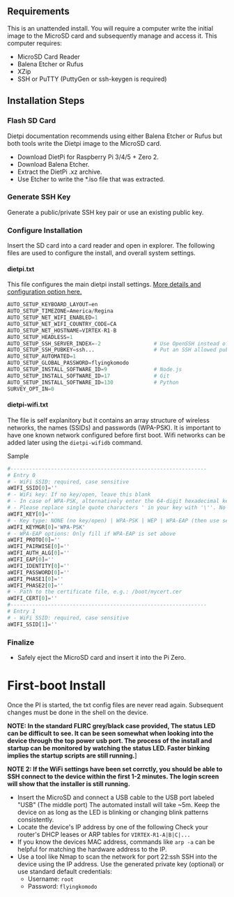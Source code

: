 ## Requirements 
This is an unattended install. You will require a computer write the initial image to the MicroSD card and subsequently manage and access it. This computer requires:
- MicroSD Card Reader
- Balena Etcher or Rufus
- XZip
- SSH or PuTTY (PuttyGen or ssh-keygen is required)

## Installation Steps

###  Flash SD Card
Dietpi documentation recommends using either Balena Etcher or Rufus but both tools write the Dietpi image to the MicroSD card.
- Download DietPi for Raspberry Pi 3/4/5 + Zero 2.
- Download Balena Etcher.
- Extract the DietPi .xz  archive.
- Use Etcher to write the *.iso file that was extracted.

### Generate SSH Key
Generate a public/private SSH key pair or use an existing public key.

### Configure Installation
Insert the SD card into a card reader and open in explorer. The following files are used to configure the install, and overall system settings.

#### dietpi.txt
This file configures the main dietpi install settings. [More details and configuration option here.](https://dietpi.com/docs/usage/#network-configuration)
```python
AUTO_SETUP_KEYBOARD_LAYOUT=en
AUTO_SETUP_TIMEZONE=America/Regina
AUTO_SETUP_NET_WIFI_ENABLED=1 
AUTO_SETUP_NET_WIFI_COUNTRY_CODE=CA
AUTO_SETUP_NET_HOSTNAME=VIRTEX-R1-B
AUTO_SETUP_HEADLESS=1 
AUTO_SETUP_SSH_SERVER_INDEX=-2                 # Use OpenSSH instead of the default Dopbear
AUTO_SETUP_SSH_PUBKEY=ssh...                   # Put an SSH allowed public key here 
AUTO_SETUP_AUTOMATED=1 
AUTO_SETUP_GLOBAL_PASSWORD=flyingkomodo
AUTO_SETUP_INSTALL_SOFTWARE_ID=9               # Node.js
AUTO_SETUP_INSTALL_SOFTWARE_ID=17              # Git
AUTO_SETUP_INSTALL_SOFTWARE_ID=130             # Python
SURVEY_OPT_IN=0    
```
#### dietpi-wifi.txt
The file is self explanitory but it contains an array structure of wireless networks, the names (SSIDs) and passwords (WPA-PSK). It is important to have one known network configured before first boot. Wifi networks can be added later using the `dietpi-wifidb` command.

Sample
```python
#---------------------------------------------------------------
# Entry 0
# - WiFi SSID: required, case sensitive
aWIFI_SSID[0]=''
# - WiFi key: If no key/open, leave this blank
# - In case of WPA-PSK, alternatively enter the 64-digit hexadecimal key returned by wpa_passphrase
# - Please replace single quote characters ' in your key with '\''. No other escaping is required.
aWIFI_KEY[0]=''
# - Key type: NONE (no key/open) | WPA-PSK | WEP | WPA-EAP (then use settings below)
aWIFI_KEYMGR[0]='WPA-PSK'
# - WPA-EAP options: Only fill if WPA-EAP is set above
aWIFI_PROTO[0]=''
aWIFI_PAIRWISE[0]=''
aWIFI_AUTH_ALG[0]=''
aWIFI_EAP[0]=''
aWIFI_IDENTITY[0]=''
aWIFI_PASSWORD[0]=''
aWIFI_PHASE1[0]=''
aWIFI_PHASE2[0]=''
# - Path to the certificate file, e.g.: /boot/mycert.cer
aWIFI_CERT[0]=''
#---------------------------------------------------------------
# Entry 1
# - WiFi SSID: required, case sensitive
aWIFI_SSID[1]=''

```

### Finalize
- Safely eject the MicroSD card and insert it into the Pi Zero.
  

# First-boot Install
Once the PI is started, the txt config files are never read again. Subsequent changes must be done in the shell on the device.

**NOTE: In the standard FLIRC grey/black case provided, The status LED can be difficult to see. It can be seen somewhat when looking into the device through the top power usb port.
The process of the install and startup can be monitored by watching the status LED. Faster binking implies the startup scripts are still running.**]

**NOTE 2: If the WiFi settings have been set corrctly, you should be able to SSH connect to the device within the first 1-2 minutes. The login screen will show that the installer is still running.**

- Insert the MicroSD and connect a USB cable to the USB port labeled "USB" (The middle port)
The automated install will take ~5m. Keep the device on as long as the LED is blinking or changing blink patterns consistently.
- Locate the device's IP address by one of the following
Check your router's DHCP leases or ARP tables for `VIRTEX-R1-A|B|C|...` 
- If you know the devices MAC address, commands like `arp -a` can be helpful for matching the hardware address to the IP.
- Use a tool like Nmap to scan the network for port 22:ssh 
SSH into the device using the IP address. Use the generated private key (optional) or use standard default credentials:
  - Username: `root` 
  - Password: `flyingkomodo`
 
